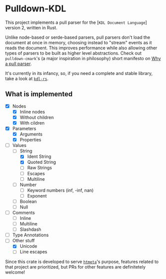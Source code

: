 # Pulldown-KDL
This project implements a pull parser for the [`KDL Document Language`] version 2, written in Rust.

Unlike node-based or serde-based parsers, pull parsers don't load the document at once in memory, choosing instead to "stream" events as it reads the document. This improves performance while also allowing other types of parsers to be built as higher level abstractions. Check out `pulldown-cmark`'s (a major inspiration in philosophy) short manifesto on [Why a pull parser](https://github.com/pulldown-cmark/pulldown-cmark?tab=readme-ov-file#why-a-pull-parser).


It's currently in its infancy, so, if you need a complete and stable library, take a look at [`kdl-rs`](https://github.com/kdl-org/kdl-rs/).

## What is implemented
  - [x] Nodes
    - [x] Inline nodes
    - [x] Without children
    - [x] With cildren
  - [x] Parameters
    - [x] Arguments
    - [x] Properties
  - [ ] Values 
    - [ ] String
      - [x] Ident String
      - [x] Quoted String
      - [ ] Raw Strings
      - [ ] Escapes
      - [ ] Multiline
    - [ ] Number
      - [ ] Keyword numbers (inf, -inf, nan)
      - [ ] Exponent
    - [ ] Boolean
    - [ ] Null
  - [ ] Comments
    - [ ] Inline
    - [ ] Multiline
    - [ ] Slashdash
  - [ ] Type Annotations
  - [ ] Other stuff
    - [x] Unicode
    - [ ] Line escapes

Since this crate is developed to serve [`htmeta`](https://github.com/Diegovsky/htmeta)'s purpose, features related to that project are prioritized, but PRs for other features are definitetely welcome!


[`KDL`]: https://kdl.dev
